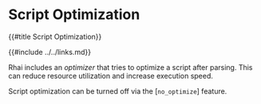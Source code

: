 Script Optimization
===================

{{#title Script Optimization}}

{{#include ../../links.md}}

Rhai includes an _optimizer_ that tries to optimize a script after parsing.
This can reduce resource utilization and increase execution speed.

Script optimization can be turned off via the [`no_optimize`] feature.
